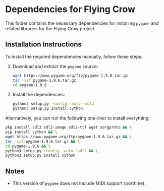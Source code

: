 
# Dependencies for Flying Crow

This folder contains the necessary dependencies for installing `pygame` and related libraries for the Flying Crow project.

## Installation Instructions

To install the required dependencies manually, follow these steps:

1. Download and extract the `pygame` source:
   ```bash
   wget https://www.pygame.org/ftp/pygame-1.9.6.tar.gz
   tar -xzf pygame-1.9.6.tar.gz
   cd pygame-1.9.6
   ```

2. Install the dependencies:
   ```bash
   python3 setup.py -config -auto -sdl2
   python3 setup.py install cython
   ```

Alternatively, you can run the following one-liner to install everything:

```bash
pkg install sdl2 sdl2-image sdl2-ttf wget xorgproto && \
pip install cython && \
wget https://www.pygame.org/ftp/pygame-1.9.6.tar.gz && \
tar -xzf pygame-1.9.6.tar.gz && \
cd pygame-1.9.6 && \
python3 setup.py -config -auto -sdl2 && \
python3 setup.py install cython
```

## Notes

- This version of `pygame` does not include MIDI support (porttime).
